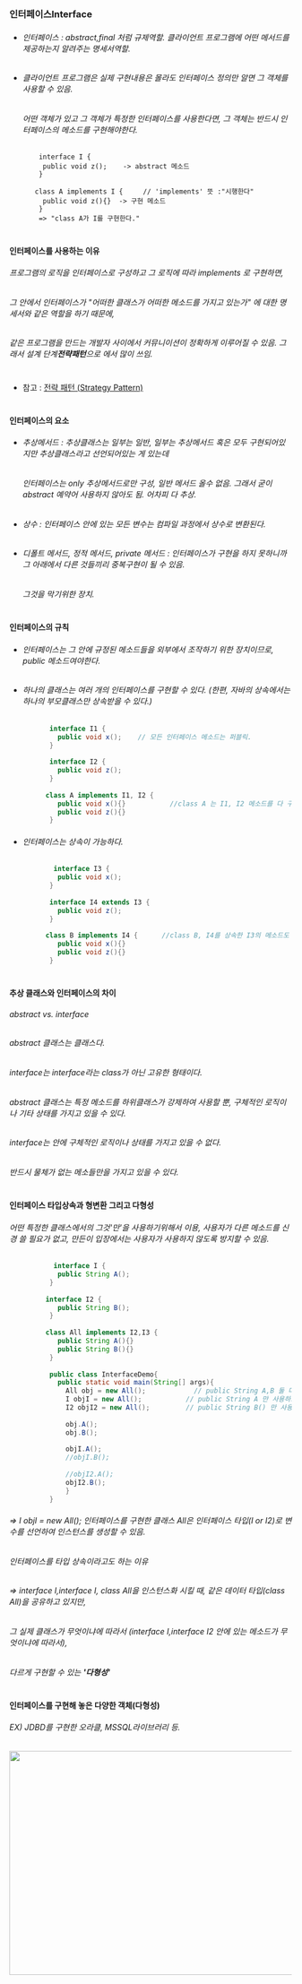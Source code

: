 ### 인터페이스Interface
* ###### 인터페이스 : abstract,final 처럼 규제역할. 클라이언트 프로그램에 어떤 메서드를 제공하는지 알려주는 명세서역할.
* ######              클라이언트 프로그램은 실제 구현내용은 몰라도 인터페이스 정의만 알면 그 객체를 사용할 수 있음.
  ###### 어떤 객체가 있고 그 객체가 특정한 인터페이스를 사용한다면, 그 객체는 반드시 인터페이스의 메소드를 구현해야한다.
          interface I {
           public void z();    -> abstract 메소드
          }
  
         class A implements I {     // 'implements' 뜻 :"시행한다"
           public void z(){}  -> 구현 메소드
          }
          => "class A가 I를 구현한다." 
#
**인터페이스를 사용하는 이유**
###### 프로그램의 로직을 인터페이스로 구성하고 그 로직에 따라 implements 로 구현하면, 
###### 그 안에서 인터페이스가 "어떠한 클래스가 어떠한 메소드를 가지고 있는가" 에 대한 명세서와 같은 역할을 하기 때문에, 
###### 같은 프로그램을 만드는 개발자 사이에서 커뮤니이션이 정확하게 이루어질 수 있음. 그래서 설계 단계**전략패턴**으로 에서 많이 쓰임.
#
* 참고 : [전략 패턴 (Strategy Pattern)](https://github.com/6161990/TIL/blob/main/DesignPattern/Strategy%20Pattern.md)
#
**인터페이스의 요소**
* ###### 추상메서드 : 추상클래스는 일부는 일반, 일부는 추상메서드 혹은 모두 구현되어있지만 추상클래스라고 선언되어있는 게 있는데 
  ######             인터페이스는 only 추상메서드로만 구성, 일반 메서드 올수 없음. 그래서 굳이 abstract 예약어 사용하지 않아도 됨. 어차피 다 추상.
* ###### 상수 : 인터페이스 안에 있는 모든 변수는 컴파일 과정에서 상수로 변환된다.
* ###### 디폴트 메서드, 정적 메서드, private 메서드 : 인터페이스가 구현을 하지 못하니까 그 아래에서 다른 것들끼리 중복구현이 될 수 있음. 
  ###### 그것을 막기위한 장치. 
#
**인터페이스의 규칙**
* ###### 인터페이스는 그 안에 규정된 메소드들을 외부에서 조작하기 위한 장치이므로, public 메소드여야한다.
* ###### 하나의 클래스는 여러 개의 인터페이스를 구현할 수 있다. (한편, 자바의 상속에서는 하나의 부모클래스만 상속받을 수 있다.)
```java
          interface I1 {
            public void x();    // 모든 인터페이스 메소드는 퍼블릭.
          }
          
          interface I2 {
            public void z();
          }
  
         class A implements I1, I2 {   
            public void x(){}           //class A 는 I1, I2 메소드를 다 구현해야하는 의무가 있다. 
            public void z(){}  
          }
```           
* ###### 인터페이스는 상속이 가능하다. 
```java
           interface I3 {
            public void x();    
          }
          
          interface I4 extends I3 {     
            public void z();    
          }
  
         class B implements I4 {      //class B, I4를 상속한 I3의 메소드도 구현해야한다. 
            public void x(){}          
            public void z(){}  
          }
```           
#
**추상 클래스와 인터페이스의 차이**
###### abstract vs. interface
###### abstract 클래스는 클래스다. 
###### interface는 interface라는 class가 아닌 고유한 형태이다.
###### abstract 클래스는 특정 메소드를 하위클래스가 강제하여 사용할 뿐, 구체적인 로직이나 기타 상태를 가지고 있을 수 있다.
###### interface는 안에 구체적인 로직이나 상태를 가지고 있을 수 없다.
###### 반드시 물체가 없는 메소들만을 가지고 있을 수 있다. 
#
**인터페이스 타입상속과 형변환 그리고 다형성**
###### 어떤 특정한 클래스에서의 그것'만'을 사용하기위해서 이용, 사용자가 다른 메소드를 신경 쓸 필요가 없고, 만든이 입장에서는 사용자가 사용하지 않도록 방지할 수 있음.
```java 
           interface I {
            public String A();    
          }
          
         interface I2 {     
            public String B();  
          }
  
         class All implements I2,I3 {      
            public String A(){}          
            public String B(){}  
          }
          
          public class InterfaceDemo{
            public static void main(String[] args){
              All obj = new All();            // public String A,B 둘 다 사용할 때,
              I objI = new All();           // public String A 만 사용하고 싶을 때, 구현해둔 All의 인스턴스에 A만 있는 데이터 타입(I)으로 변수를 지정.
              I2 objI2 = new All();         // public String B() 만 사용하고 싶을 때, 구현해둔 All의 인스턴스에 B만 있는 데이터 타입(I2)으로 변수를 지정.
              
              obj.A();
              obj.B();
              
              objI.A();
              //objI.B();
              
              //objI2.A();
              objI2.B();              
              }
          }
``` 
###### => I objI = new All(); 인터페이스를 구현한 클래스 All은 인터페이스 타입(I or I2)로 변수를 선언하여 인스턴스를 생성할 수 있음. 
######    인터페이스를 타입 상속이라고도 하는 이유

###### => interface I,interface I, class All을 인스턴스화 시킬 때, 같은 데이터 타입(class All)을 공유하고 있지만, 
######    그 실제 클래스가 무엇이냐에 따라서 (interface I,interface I2 안에 있는 메소드가 무엇이냐에 따라서),
######    다르게 구현할 수 있는 ***'다형성'***
#
**인터페이스를 구현해 놓은 다양한 객체(다형성)**
###### EX) JDBD를 구현한 오라클, MSSQL라이브러리 등.
<img src = "https://user-images.githubusercontent.com/74708028/110077466-82208580-7dc9-11eb-8060-04758fd655d5.jpg" width="670px" height="400">

